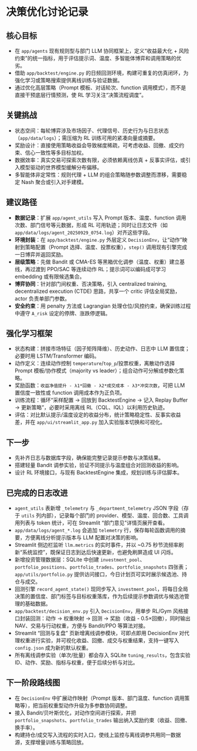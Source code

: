# 决策优化讨论记录

## 核心目标
- 在 `app/agents` 现有规则型与部门 LLM 协同框架上，定义“收益最大化 + 风险约束”的统一指标，用于评估提示词、温度、多智能体博弈和调用策略的优劣。
- 借助 `app/backtest/engine.py` 的日频回测环境，构建可重复的仿真闭环，为强化学习或策略搜索提供离线训练与验证数据。
- 通过优化高层策略（Prompt 模板、对话轮次、function 调用模式），而不是直接干预底层行情预测，使 RL 学习关注“决策流程调度”。

## 关键挑战
- 状态空间：每轮博弈涉及市场因子、代理信号、历史行为与日志状态（`app/data/logs`）；需压缩为 RL 训练可用的紧凑向量或摘要。
- 奖励设计：直接使用策略收益会导致梯度稀疏，可考虑收益、回撤、成交约束、信心一致性等多目标加权。
- 数据效率：真实交易可探索次数有限，必须依赖离线仿真 + 反事实评估，或引入模型驱动的世界模型缓解分布偏移。
- 多智能体非定常性：规则代理 + LLM 的组合策略随参数调整而漂移，需要稳定 Nash 聚合或引入对手建模。

## 建议路径
- **数据记录**：扩展 `app/agent_utils` 写入 Prompt 版本、温度、function 调用次数、部门信号等元数据，形成 RL 可用轨迹；同时让日志文件（如 `app/data/logs/agent_20250929_0754.log`）对齐这些字段。
- **环境封装**：在 `app/backtest/engine.py` 外层定义 `DecisionEnv`，让“动作”映射到策略配置（Prompt 选择、温度、投票权重），`step()` 调用现有引擎完成一日博弈并返回奖励。
- **层级策略**：先做 Bandit 或 CMA-ES 等黑箱优化调参（温度、权重）建立基线，再过渡到 PPO/SAC 等连续动作 RL；提示词可以编码成可学习 embedding 或有限候选集合。
- **博弈协同**：针对部门间权重、否决策略，引入 centralized training, decentralized execution (CTDE) 思路，共享一个 critic 评估全局奖励，actor 负责单部门参数。
- **安全约束**：用 penalty 方法或 Lagrangian 处理仓位/风控约束，确保训练过程中遵守 `A_risk` 设定的停牌、涨跌停逻辑。

## 强化学习框架
- 状态构建：拼接市场特征（因子矩阵降维）、历史动作、日志中 LLM 置信度；必要时用 LSTM/Transformer 编码。
- 动作定义：连续动作控制 `temperature`/`top_p`/投票权重，离散动作选择 Prompt 模板/协作模式（majority vs leader）；组合动作可分解成参数化策略。
- 奖励函数：`收益净值提升 - λ1*回撤 - λ2*成交成本 - λ3*冲突次数`，可把 LLM 置信度一致性或 function 调用成本作为正负项。
- 训练流程：循环“采样配置 → 回放到 BacktestEngine → 记入 Replay Buffer → 更新策略”，必要时采用离线 RL（CQL、IQL）以利用历史轨迹。
- 评估：对比默认提示/温度设定的收益分布，统计策略稳定性、反事实收益差，并在 `app/ui/streamlit_app.py` 加入实验版本切换和可视化。

## 下一步
- 先补齐日志与数据库字段，确保能完整记录提示参数与决策结果。
- 搭建轻量 Bandit 调参实验，验证不同提示与温度组合对回测收益的影响。
- 设计 RL 环境接口，与现有 BacktestEngine 集成，规划训练与评估脚本。

## 已完成的日志改进
- `agent_utils` 表新增 `_telemetry` 与 `_department_telemetry` JSON 字段（存于 `utils` 列内部），记录每个部门的 provider、模型、温度、回合数、工具调用列表与 token 统计，可在 Streamlit “部门意见”详情页展开查看。
- `app/data/logs/agent_*.log` 会追加 `telemetry` 行，保存每轮函数调用的摘要，方便离线分析提示版本与 LLM 配置对决策的影响。
- Streamlit 侧边栏监听 `llm.metrics` 的实时事件，并以 ~0.75 秒节流频率刷新“系统监控”，既保证日志到达后快速更新，也避免刷屏造成 UI 闪烁。
- 新增投资管理数据层：SQLite 中创建 `investment_pool`、`portfolio_positions`、`portfolio_trades`、`portfolio_snapshots` 四张表；`app/utils/portfolio.py` 提供访问接口，今日计划页可实时展示候选池、持仓与成交。
- 回测引擎 `record_agent_state()` 现同步写入 `investment_pool`，将每日全局决策的置信度、部门标签与目标权重落库，作为后续提示参数调优与候选池管理的基础数据。
- `app/backtest/decision_env.py` 引入 `DecisionEnv`，用单步 RL/Gym 风格接口封装回测：动作 → 权重映射 → 回测 → 奖励（收益 - 0.5×回撤），同时输出 NAV、交易与行动权重，方便与 Bandit/PPO 等算法对接。
- Streamlit “回测与复盘” 页新增离线调参模块，可即点即用 DecisionEnv 对代理权重进行实验，并可视化收益、回撤、成交与权重结果，支持一键写入 `config.json` 成为新的默认权重。
- 所有离线调参实验（单次/批量）都会存入 SQLite `tuning_results`，包含实验 ID、动作、奖励、指标与权重，便于后续分析与对比。

## 下一阶段路线图
- 在 `DecisionEnv` 中扩展动作映射（Prompt 版本、部门温度、function 调用策略等），把当前权重型动作升级为多参数协同调整。
- 接入 Bandit/贝叶斯优化，对动作空间进行探索，并把 `portfolio_snapshots`、`portfolio_trades` 输出纳入奖励约束（收益、回撤、换手率）。
- 构建持仓/成交写入流程的实时入口，使线上监控与离线调参共用同一数据源，支撑增量训练与策略回放。
